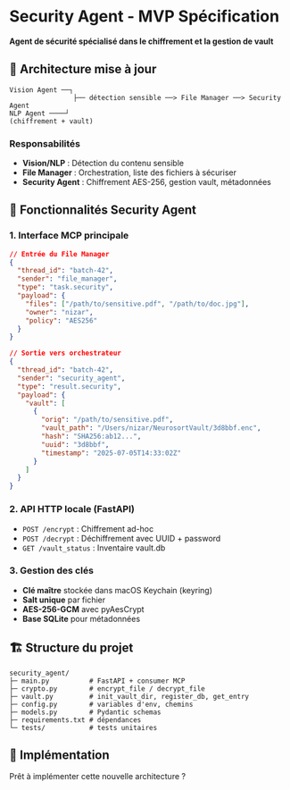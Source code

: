 # Security Agent - MVP Spécification

**Agent de sécurité spécialisé dans le chiffrement et la gestion de vault**

## 🎯 Architecture mise à jour

```
Vision Agent ──┐
                ├── détection sensible ──> File Manager ──> Security Agent
NLP Agent ────┘                                              (chiffrement + vault)
```

### Responsabilités
- **Vision/NLP** : Détection du contenu sensible
- **File Manager** : Orchestration, liste des fichiers à sécuriser  
- **Security Agent** : Chiffrement AES-256, gestion vault, métadonnées

## 🔐 Fonctionnalités Security Agent

### 1. **Interface MCP principale**
```json
// Entrée du File Manager
{
  "thread_id": "batch-42",
  "sender": "file_manager", 
  "type": "task.security",
  "payload": {
    "files": ["/path/to/sensitive.pdf", "/path/to/doc.jpg"],
    "owner": "nizar",
    "policy": "AES256"
  }
}

// Sortie vers orchestrateur
{
  "thread_id": "batch-42",
  "sender": "security_agent",
  "type": "result.security", 
  "payload": {
    "vault": [
      {
        "orig": "/path/to/sensitive.pdf",
        "vault_path": "/Users/nizar/NeurosortVault/3d8bbf.enc",
        "hash": "SHA256:ab12...",
        "uuid": "3d8bbf", 
        "timestamp": "2025-07-05T14:33:02Z"
      }
    ]
  }
}
```

### 2. **API HTTP locale (FastAPI)**
- `POST /encrypt` : Chiffrement ad-hoc
- `POST /decrypt` : Déchiffrement avec UUID + password  
- `GET /vault_status` : Inventaire vault.db

### 3. **Gestion des clés**
- **Clé maître** stockée dans macOS Keychain (keyring)
- **Salt unique** par fichier
- **AES-256-GCM** avec pyAesCrypt
- **Base SQLite** pour métadonnées

## 🏗️ Structure du projet

```
security_agent/
├─ main.py          # FastAPI + consumer MCP
├─ crypto.py        # encrypt_file / decrypt_file  
├─ vault.py         # init_vault_dir, register_db, get_entry
├─ config.py        # variables d'env, chemins
├─ models.py        # Pydantic schemas
├─ requirements.txt # dépendances
└─ tests/           # tests unitaires
```

## 🚀 Implémentation

Prêt à implémenter cette nouvelle architecture ?
